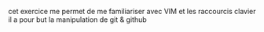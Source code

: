 cet exercice me permet de me familiariser avec VIM et les raccourcis clavier
il a pour but la manipulation de git & github


